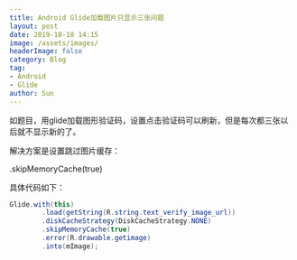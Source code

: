 ```yaml
---
title: Android Glide加载图片只显示三张问题
layout: post
date: 2019-10-18 14:15
image: /assets/images/
headerImage: false
category: Blog
tag:
- Android
- Glide
author: Sun
---
```


如题目，用glide加载图形验证码，设置点击验证码可以刷新，但是每次都三张以后就不显示新的了。

<!--more-->

解决方案是设置跳过图片缓存：

.skipMemoryCache(true) 

具体代码如下：

```java
Glide.with(this)
        .load(getString(R.string.text_verify_image_url))
        .diskCacheStrategy(DiskCacheStrategy.NONE)
        .skipMemoryCache(true)
        .error(R.drawable.getimage)
        .into(mImage);
```

